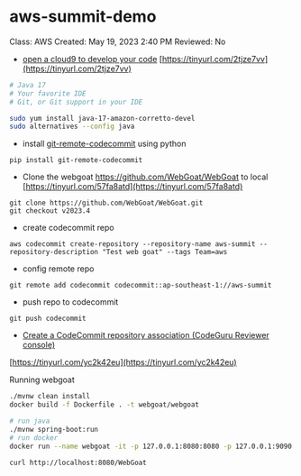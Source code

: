 # aws-summit-demo

Class: AWS
Created: May 19, 2023 2:40 PM
Reviewed: No

- [open a cloud9 to develop your code](https://docs.aws.amazon.com/corretto/latest/corretto-17-ug/amazon-linux-install.html)
[https://tinyurl.com/2tjze7vv](https://tinyurl.com/2tjze7vv)

```bash
# Java 17
# Your favorite IDE
# Git, or Git support in your IDE

sudo yum install java-17-amazon-corretto-devel
sudo alternatives --config java
```

- install [git-remote-codecommit](https://pypi.org/project/git-remote-codecommit/) using python

```
pip install git-remote-codecommit
```

- Clone the webgoat https://github.com/WebGoat/WebGoat to local
[https://tinyurl.com/57fa8atd](https://tinyurl.com/57fa8atd)

```
git clone https://github.com/WebGoat/WebGoat.git
git checkout v2023.4
```

- create codecommit repo

```
aws codecommit create-repository --repository-name aws-summit --repository-description "Test web goat" --tags Team=aws
```

- config remote repo

```
git remote add codecommit codecommit::ap-southeast-1://aws-summit
```

- push repo to codecommit

```
git push codecommit
```

- [Create a CodeCommit repository association (CodeGuru Reviewer console)](https://docs.aws.amazon.com/codeguru/latest/reviewer-ug/create-codecommit-association.html)

[https://tinyurl.com/yc2k42eu](https://tinyurl.com/yc2k42eu)

Running webgoat

```bash
./mvnw clean install
docker build -f Dockerfile . -t webgoat/webgoat
```

```bash
# run java
./mvnw spring-boot:run
# run docker
docker run --name webgoat -it -p 127.0.0.1:8080:8080 -p 127.0.0.1:9090:9090 webgoat/webgoat
```

```bash
curl http://localhost:8080/WebGoat
```
